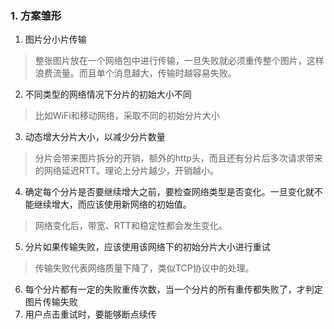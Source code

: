 ### 1. 方案雏形
1. 图片分小片传输
> 整张图片放在一个网络包中进行传输，一旦失败就必须重传整个图片，这样浪费流量。而且单个消息越大，传输时越容易失败。
2. 不同类型的网络情况下分片的初始大小不同
> 比如WiFi和移动网络，采取不同的初始分片大小
3. 动态增大分片大小，以减少分片数量
> 分片会带来图片拆分的开销，额外的http头，而且还有分片后多次请求带来的网络延迟RTT。理论上分片越少，开销越小。
4. 确定每个分片是否要继续增大之前，要检查网络类型是否变化。一旦变化就不能继续增大，而应该使用新网络的初始值。
> 网络变化后，带宽、RTT和稳定性都会发生变化。
5. 分片如果传输失败，应该使用该网络下的初始分片大小进行重试
> 传输失败代表网络质量下降了，类似TCP协议中的处理。
6. 每个分片都有一定的失败重传次数，当一个分片的所有重传都失败了，才判定图片传输失败
7. 用户点击重试时，要能够断点续传